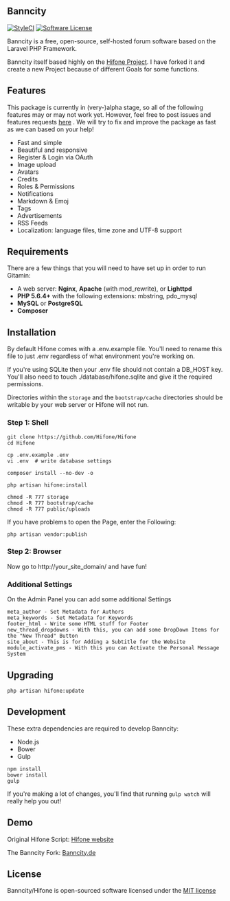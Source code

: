 ## Banncity

[![StyleCI](https://styleci.io/repos/65454494/shield)](https://styleci.io/repos/65454494/)
[![Software License](https://img.shields.io/badge/license-MIT-brightgreen.svg?style=flat-square)](LICENSE)

Banncity is a free, open-source, self-hosted forum software based on the Laravel PHP Framework.

Banncity itself based highly on the [Hifone Project](https://github.com/Hifone/Hifone).
I have forked it and create a new Project because of different Goals for some functions.

## Features

This package is currently in (very-)alpha stage, so all of the following features may or may not work yet. However, feel free to post issues and features requests [here](https://github.com/rygos/banncity/issues) . We will try to fix and improve the package as fast as we can based on your help!

* Fast and simple
* Beautiful and responsive
* Register & Login via OAuth
* Image upload
* Avatars
* Credits
* Roles & Permissions
* Notifications
* Markdown & Emoj
* Tags
* Advertisements
* RSS Feeds
* Localization: language files, time zone and UTF-8 support

## Requirements

There are a few things that you will need to have set up in order to run Gitamin:

- A web server: **Nginx**, **Apache** (with mod_rewrite), or **Lighttpd**
- **PHP 5.6.4+** with the following extensions: mbstring, pdo_mysql
- **MySQL** or **PostgreSQL**
- **Composer**

## Installation

By default Hifone comes with a .env.example file. You'll need to rename this file to just .env regardless of what environment you're working on.

If you're using SQLite then your .env file should not contain a DB_HOST key. You'll also need to touch ./database/hifone.sqlite and give it the required permissions.

Directories within the `storage` and the `bootstrap/cache` directories should be writable by your web server or Hifone will not run. 


### Step 1: Shell

```shell
git clone https://github.com/Hifone/Hifone
cd Hifone

cp .env.example .env
vi .env  # write database settings

composer install --no-dev -o

php artisan hifone:install

chmod -R 777 storage
chmod -R 777 bootstrap/cache
chmod -R 777 public/uploads
```

If you have problems to open the Page, enter the Following:
```shell
php artisan vendor:publish
```

### Step 2: Browser

Now go to http://your_site_domain/ and have fun!

### Additional Settings
On the Admin Panel you can add some additional Settings
```
meta_author - Set Metadata for Authors
meta_keywords - Set Metadata for Keywords
footer_html - Write some HTML stuff for Footer
new_thread_dropdowns - With this, you can add some DropDown Items for the "New Thread" Button
site_about - This is for Adding a Subtitle for the Website
module_activate_pms - With this you can Activate the Personal Message System
```

## Upgrading

```shell
php artisan hifone:update
```

## Development

These extra dependencies are required to develop Banncity:

- Node.js
- Bower
- Gulp

```shell
npm install
bower install
gulp
```

If you're making a lot of changes, you'll find that running `gulp watch` will really help you out!

## Demo

Original Hifone Script: [Hifone website](http://hifone.com/)

The Banncity Fork: [Banncity.de](http://banncity.de)

## License

Banncity/Hifone is open-sourced software licensed under the [MIT license](http://opensource.org/licenses/MIT)
